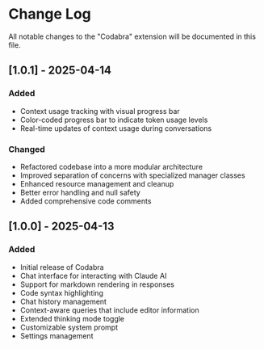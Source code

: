 # Change Log

All notable changes to the "Codabra" extension will be documented in this file.

## [1.0.1] - 2025-04-14

### Added
- Context usage tracking with visual progress bar
- Color-coded progress bar to indicate token usage levels
- Real-time updates of context usage during conversations

### Changed
- Refactored codebase into a more modular architecture
- Improved separation of concerns with specialized manager classes
- Enhanced resource management and cleanup
- Better error handling and null safety
- Added comprehensive code comments

## [1.0.0] - 2025-04-13

### Added
- Initial release of Codabra
- Chat interface for interacting with Claude AI
- Support for markdown rendering in responses
- Code syntax highlighting
- Chat history management
- Context-aware queries that include editor information
- Extended thinking mode toggle
- Customizable system prompt
- Settings management

